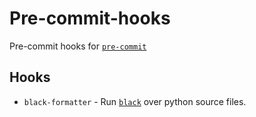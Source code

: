 # Pre-commit-hooks

Pre-commit hooks for
[`pre-commit`](https://github.com/pre-commit/pre-commit-hooks)

## Hooks

- `black-formatter` - Run [`black`](https://github.com/ambv/black) over python
  source files.
